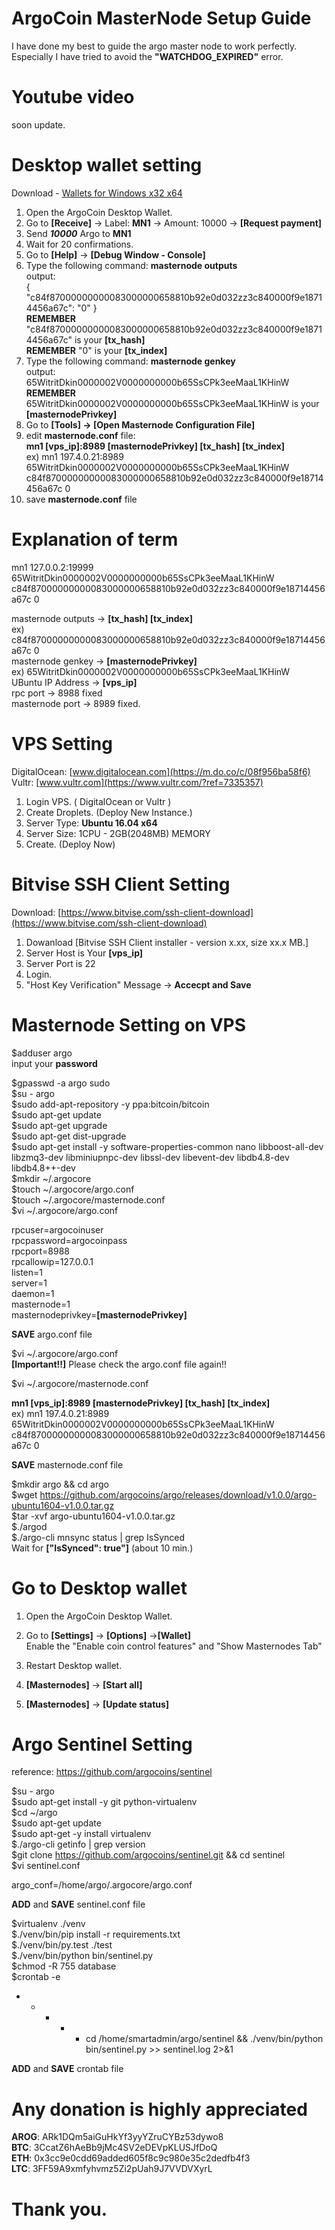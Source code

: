 # ArgoCoin MasterNode Setup Guide

I have done my best to guide the argo master node to work perfectly.  
Especially I have tried to avoid the **"WATCHDOG_EXPIRED"** error.

# Youtube video
soon update.  

# Desktop wallet setting
Download - [Wallets for Windows x32 x64](https://argo.cash/)  
1. Open the ArgoCoin Desktop Wallet. 
2. Go to **[Receive]** -> Label: **MN1** -> Amount: 10000 -> **[Request payment]**  
3. Send ***10000*** Argo to **MN1**  
4. Wait for 20 confirmations.  
5. Go to **[Help]** -> **[Debug Window - Console]**  
6. Type the following command: **masternode outputs**  
output:  
{ "c84f87000000000083000000658810b92e0d032zz3c840000f9e18714456a67c": "0" }  
**REMEMBER** "c84f87000000000083000000658810b92e0d032zz3c840000f9e18714456a67c" is your **[tx_hash]**  
**REMEMBER** "0" is your **[tx_index]**  
7. Type the following command: **masternode genkey**  
output:  
65WitritDkin0000002V0000000000b65SsCPk3eeMaaL1KHinW  
**REMEMBER** 65WitritDkin0000002V0000000000b65SsCPk3eeMaaL1KHinW is your **[masternodePrivkey]**  
8. Go to **[Tools] -> [Open Masternode Configuration File]**  
9. edit **masternode.conf** file:  
**mn1 [vps_ip]:8989 [masternodePrivkey] [tx_hash] [tx_index]**  
ex) mn1 197.4.0.21:8989 65WitritDkin0000002V0000000000b65SsCPk3eeMaaL1KHinW c84f87000000000083000000658810b92e0d032zz3c840000f9e18714456a67c 0
10. save **masternode.conf** file  

# Explanation of term
mn1 127.0.0.2:19999 65WitritDkin0000002V0000000000b65SsCPk3eeMaaL1KHinW c84f87000000000083000000658810b92e0d032zz3c840000f9e18714456a67c 0

masternode outputs -> **[tx_hash] [tx_index]**  
ex) c84f87000000000083000000658810b92e0d032zz3c840000f9e18714456a67c 0  
masternode genkey -> **[masternodePrivkey]**  
ex) 65WitritDkin0000002V0000000000b65SsCPk3eeMaaL1KHinW  
UBuntu IP Address -> **[vps_ip]**  
rpc port -> 8988 fixed  
masternode port -> 8989 fixed.  

# VPS Setting 
DigitalOcean: [www.digitalocean.com](https://m.do.co/c/08f956ba58f6)  
Vultr: [www.vultr.com](https://www.vultr.com/?ref=7335357)  
  
1. Login VPS. ( DigitalOcean or Vultr )  
2. Create Droplets. (Deploy New Instance.)  
3. Server Type: **Ubuntu 16.04 x64**  
4. Server Size: 1CPU - 2GB(2048MB) MEMORY  
5. Create. (Deploy Now)  

# Bitvise SSH Client Setting
Download: [https://www.bitvise.com/ssh-client-download](https://www.bitvise.com/ssh-client-download)  
  
1. Dowanload [Bitvise SSH Client installer - version x.xx, size xx.x MB.]
2. Server Host is Your **[vps_ip]**  
3. Server Port is 22  
4. Login.  
5. "Host Key Verification" Message -> **Accecpt and Save**  

# Masternode Setting on VPS
$adduser argo  
input your **password**  
  
$gpasswd -a argo sudo  
$su - argo  
$sudo add-apt-repository -y ppa:bitcoin/bitcoin  
$sudo apt-get update  
$sudo apt-get upgrade  
$sudo apt-get dist-upgrade  
$sudo apt-get install -y software-properties-common nano libboost-all-dev libzmq3-dev libminiupnpc-dev libssl-dev libevent-dev libdb4.8-dev libdb4.8++-dev  
$mkdir ~/.argocore  
$touch ~/.argocore/argo.conf  
$touch ~/.argocore/masternode.conf  
$vi ~/.argocore/argo.conf  
  
rpcuser=argocoinuser  
rpcpassword=argocoinpass  
rpcport=8988  
rpcallowip=127.0.0.1  
listen=1  
server=1  
daemon=1  
masternode=1  
masternodeprivkey=**[masternodePrivkey]**  
  
**SAVE** argo.conf file  
  
  
$vi ~/.argocore/argo.conf  
**[Important!!]** Please check the argo.conf file again!!  
  
$vi ~/.argocore/masternode.conf  
  
**mn1 [vps_ip]:8989 [masternodePrivkey] [tx_hash] [tx_index]**  
ex) mn1 197.4.0.21:8989 65WitritDkin0000002V0000000000b65SsCPk3eeMaaL1KHinW c84f87000000000083000000658810b92e0d032zz3c840000f9e18714456a67c 0
  
**SAVE** masternode.conf file  
  
  
$mkdir argo && cd argo  
$wget https://github.com/argocoins/argo/releases/download/v1.0.0/argo-ubuntu1604-v1.0.0.tar.gz  
$tar -xvf argo-ubuntu1604-v1.0.0.tar.gz  
$./argod  
$./argo-cli mnsync status | grep IsSynced  
Wait for **["IsSynced": true"]** (about 10 min.)  
  
# Go to Desktop wallet  
1. Open the ArgoCoin Desktop Wallet.  
2. Go to **[Settings]** -> **[Options]** ->**[Wallet]**  
Enable the "Enable coin control features" and "Show Masternodes Tab"  
  
3. Restart Desktop wallet.  
4. **[Masternodes]** -> **[Start all]**  
5. **[Masternodes]** -> **[Update status]**  
  
# Argo Sentinel Setting
reference: https://github.com/argocoins/sentinel  
  
$su - argo  
$sudo apt-get install -y git python-virtualenv  
$cd ~/argo  
$sudo apt-get update  
$sudo apt-get -y install virtualenv  
$./argo-cli getinfo | grep version  
$git clone https://github.com/argocoins/sentinel.git && cd sentinel  
$vi sentinel.conf  
  
argo_conf=/home/argo/.argocore/argo.conf  
  
**ADD** and **SAVE** sentinel.conf file  
  
$virtualenv ./venv  
$./venv/bin/pip install -r requirements.txt  
$./venv/bin/py.test ./test  
$./venv/bin/python bin/sentinel.py  
$chmod -R 755 database  
$crontab -e  
  
* * * * * cd /home/smartadmin/argo/sentinel && ./venv/bin/python bin/sentinel.py >> sentinel.log 2>&1  
  
**ADD** and **SAVE** crontab file  
  
# Any donation is highly appreciated
**AROG**: ARk1DQm5aiGuHkYf3yyYZruCYBz53dywo8  
**BTC**: 3CcatZ6hAeBb9jMc4SV2eDEVpKLUSJfDoQ  
**ETH**: 0x3cc9e0cdd69added605f8c9c980e35c2dedfb4f3  
**LTC**: 3FF59A9xmfyhvmz5Zi2pUah9J7VVDVXyrL  
  
# Thank you.  
